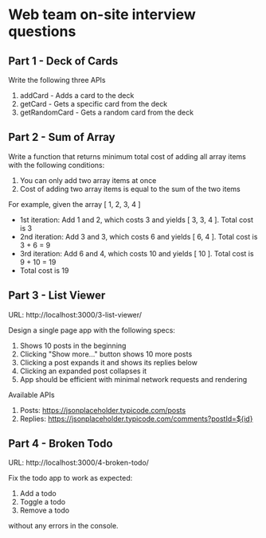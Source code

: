 # Web team on-site interview questions

## Part 1 - Deck of Cards

Write the following three APIs

1. addCard - Adds a card to the deck
2. getCard - Gets a specific card from the deck
3. getRandomCard - Gets a random card from the deck

## Part 2 - Sum of Array

Write a function that returns minimum total cost of adding all array items with the following conditions:

1. You can only add two array items at once
2. Cost of adding two array items is equal to the sum of the two items

For example, given the array [ 1, 2, 3, 4 ]

- 1st iteration: Add 1 and 2, which costs 3 and yields [ 3, 3, 4 ]. Total cost is 3
- 2nd iteration: Add 3 and 3, which costs 6 and yields [ 6, 4 ]. Total cost is 3 + 6 = 9
- 3rd iteration: Add 6 and 4, which costs 10 and yields [ 10 ]. Total cost is 9 + 10 = 19
- Total cost is 19

## Part 3 - List Viewer

URL: http://localhost:3000/3-list-viewer/

Design a single page app with the following specs:

1. Shows 10 posts in the beginning
2. Clicking "Show more..." button shows 10 more posts
3. Clicking a post expands it and shows its replies below
4. Clicking an expanded post collapses it
5. App should be efficient with minimal network requests and rendering

Available APIs

1. Posts: https://jsonplaceholder.typicode.com/posts
2. Replies: https://jsonplaceholder.typicode.com/comments?postId=${id}

## Part 4 - Broken Todo

URL: http://localhost:3000/4-broken-todo/

Fix the todo app to work as expected:

1. Add a todo
2. Toggle a todo
3. Remove a todo

without any errors in the console.
